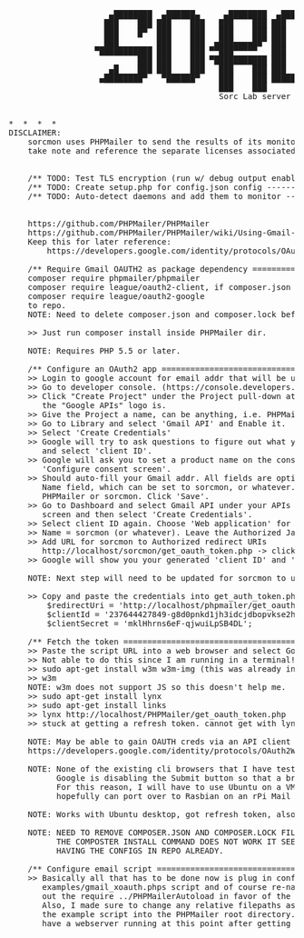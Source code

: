 <pre>
                     ▄████████  ▄██████▄     ▄████████  ▄████████   ▄▄▄▄███▄▄▄▄    ▄██████▄  ███▄▄▄▄
                    ███    ███ ███    ███   ███    ███ ███    ███ ▄██▀▀▀███▀▀▀██▄ ███    ███ ███▀▀▀██▄
                    ███    █▀  ███    ███   ███    ███ ███    █▀  ███   ███   ███ ███    ███ ███   ███
                    ███        ███    ███  ▄███▄▄▄▄██▀ ███        ███   ███   ███ ███    ███ ███   ███
                  ▀███████████ ███    ███ ▀▀███▀▀▀▀▀   ███        ███   ███   ███ ███    ███ ███   ███
                           ███ ███    ███ ▀███████████ ███    █▄  ███   ███   ███ ███    ███ ███   ███
                     ▄█    ███ ███    ███   ███    ███ ███    ███ ███   ███   ███ ███    ███ ███   ███
                   ▄████████▀   ▀██████▀    ███    ███ ████████▀   ▀█   ███   █▀   ▀██████▀   ▀█   █▀
                                            ███    ███
                                            Sorc Lab server monitoring tools. - Mackenzie Fisher


*  *  *  *
DISCLAIMER:
    sorcmon uses PHPMailer to send the results of its monitoring tools. Please
    take note and reference the separate licenses associated with each project.


    /** TODO: Test TLS encryption (run w/ debug output enabled to see XOAUTH2) ---- */
    /** TODO: Create setup.php for config.json config ----------------------------- */
    /** TODO: Auto-detect daemons and add them to monitor ------------------------- */


    https://github.com/PHPMailer/PHPMailer
    https://github.com/PHPMailer/PHPMailer/wiki/Using-Gmail-with-XOAUTH2
    Keep this for later reference:
        https://developers.google.com/identity/protocols/OAuth2WebServer

    /** Require Gmail OAUTH2 as package dependency ================================ */
    composer require phpmailer/phpmailer
    composer require league/oauth2-client, if composer.json is empty, but i've added
    composer require league/oauth2-google
    to repo.
    NOTE: Need to delete composer.json and composer.lock before running these commands

    >> Just run composer install inside PHPMailer dir.

    NOTE: Requires PHP 5.5 or later.

    /** Configure an OAuth2 app =================================================== */
    >> Login to google account for email addr that will be used for SMTP relay.
    >> Go to developer console. (https://console.developers.google.com/apis/library)
    >> Click "Create Project" under the Project pull-down at the top of the page where
       the "Google APIs" logo is.
    >> Give the Project a name, can be anything, i.e. PHPMailer. Then click Create.
    >> Go to Library and select 'Gmail API' and Enable it.
    >> Select 'Create Credentials'
    >> Google will try to ask questions to figure out what you need, but skip that
       and select 'client ID'.
    >> Google will ask you to set a product name on the consent screen. Select
       'Configure consent screen'.
    >> Should auto-fill your Gmail addr. All fields are optional except the Product
       Name field, which can be set to sorcmon, or whatever. Does not have to be
       PHPMailer or sorcmon. Click 'Save'.
    >> Go to Dashboard and select Gmail API under your APIs at the bottom of the
       screen and then select 'Create Credentials'.
    >> Select client ID again. Choose 'Web application' for Application Type.
    >> Name = sorcmon (or whatever). Leave the Authorized JavaScript origins blank.
    >> Add URL for sorcmon to Authorized redirect URIs
       http://localhost/sorcmon/get_oauth_token.php -> click 'Create'.
    >> Google will show you your generated 'client ID' and 'client secret'.

    NOTE: Next step will need to be updated for sorcmon to use scratch/config.json.

    >> Copy and paste the credentials into get_auth_token.php
        $redirectUri = 'http://localhost/phpmailer/get_oauth_token.php';
        $clientId = '237644427849-g8d0pnkd1jh3idcjdbopvkse2hvj0tdp.apps.googleusercontent.com';
        $clientSecret = 'mklHhrns6eF-qjwuiLpSB4DL';

    /** Fetch the token =========================================================== */
    >> Paste the script URL into a web browser and select Google ID.
    >> Not able to do this since I am running in a terminal!
    >> sudo apt-get install w3m w3m-img (this was already installed on scotch-box)
    >> w3m <url>
    NOTE: w3m does not support JS so this doesn't help me.
    >> sudo apt-get install lynx
    >> sudo apt-get install links
    >> lynx http://localhost/PHPMailer/get_oauth_token.php
    >> stuck at getting a refresh token. cannot get with lynx or w3m!

    NOTE: May be able to gain OAUTH creds via an API client tool
    https://developers.google.com/identity/protocols/OAuth2WebServer

    NOTE: None of the existing cli browsers that I have tested support JS.
          Google is disabling the Submit button so that a browser is needed.
          For this reason, I will have to use Ubuntu on a VM for testing and
          hopefully can port over to Rasbian on an rPi Mail Server.

    NOTE: Works with Ubuntu desktop, got refresh token, also used convenient php -S localhost:8000

    NOTE: NEED TO REMOVE COMPOSER.JSON AND COMPOSER.LOCK FILES. THESE NEED TO BE GENERATED AT INSTALL
          THE COMPOSTER INSTALL COMMAND DOES NOT WORK IT SEEMS. NEED TO REQUIRE STUFF WITHOUT ALREADY
          HAVING THE CONFIGS IN REPO ALREADY.

    /** Configure email script ==================================================== */
    >> Basically all that has to be done now is plug in config.json stuff to the
       examples/gmail_xoauth.phps script and of course re-name it. I had to comment
       out the require ../PHPMailerAutoload in favor of the vendor/autoload.php.
       Also, I made sure to change any relative filepaths as needed when I moved
       the example script into the PHPMailer root directory. I didn't even need to
       have a webserver running at this point after getting the refresh token.
</pre>